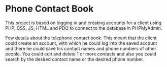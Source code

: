 # Phone Contact Book

   This project is based on logging in and creating accounts for a client using PHP, CSS, JS, HTML and PDO to connect to the database in PHPMyAdmin.

   Few details about the telephone contact book. This meant that the client could create an account, with which he could log into the saved account and there he could save his contact names and phone numbers of other people. You could edit and delete 1 or more contacts and also you could search by the desired contact name or the desired phone number.
